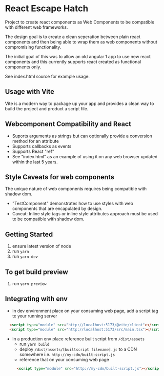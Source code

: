 # React Escape Hatch
Project to create react components as Web Components to be compatible with different web frameworks.

The design goal is to create a clean seperation between plain react components and then being able to wrap them as web components without compromising functionality.

The initial goal of this was to allow an old angular 1 app to use new react components and this currently supports react created as functional components only.

See index.html source for example usage.

## Usage with Vite
Vite is a modern way to package up your app and provides a clean way to build the project and product a script file.

## Webcomponent Compatibility and React
- Suports arguments as strings but can optionally provide a conversion method for an attribute
- Supports callbacks as events
- Supports React "ref"
- See "index.html" as an example of using it on any web browser updated within the last 5 years.

## Style Caveats for web components
The unique nature of web components requires being compatible with shadow dom.

- "TestComponent" demonstrates how to use styles with web components that are encapulated by design.
- Caveat: Inline style tags or inline style attributes approach must be used to be compatible with shadow dom.

## Getting Started
1. ensure latest version of node
2. run `yarn`
3. run `yarn dev`

## To get build preview
1. run `yarn preview`

## Integrating with env
- In dev environment place on your consuming web page, add a script tag to your running server
```html
  <script type="module" src="http://localhost:5173/@vite/client"></script>
  <script type="module" src="http://localhost:5173/src/main.tsx"></script>
```
- In a production env place reference built script from  `/dist/assets`
  - run `yarn build`
  - deploy `/dist/assets/[builtscript filename].js` to a CDN somewhere i.e. `http://my-cdn/built-script.js`
  - reference that on your consuming web page
  ```html
    <script type="module" src="http://my-cdn/built-script.js"></script>
  ```
